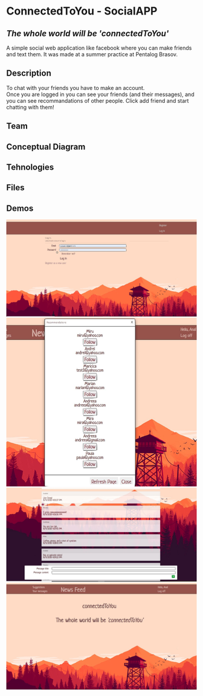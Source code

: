 # ConnectedToYou - SocialAPP
## _The whole world will be 'connectedToYou'_
A simple social web application  like facebook where you can make friends and text them. It was made at a summer practice at Pentalog Brasov.

## Description
To chat with your friends you have to make an account.\
Once you are logged in you can see your friends (and their messages), and you can see recommandations of other people. Click add friend and start chatting with them!

## Team

## Conceptual Diagram

## Tehnologies

## Files

## Demos
![Home_page](https://github.com/iuga-paula/SocialApp/blob/Demos-%26%26-screenshots/Home_page.JPG)
![Recommendations](https://github.com/iuga-paula/SocialApp/blob/Demos-%26%26-screenshots/Recommendations.JPG)
![Chat_page](https://github.com/iuga-paula/SocialApp/blob/Demos-%26%26-screenshots/Chat.JPG)
![Welcome_page](https://github.com/iuga-paula/SocialApp/blob/Demos-%26%26-screenshots/Welcome_page.JPG)
